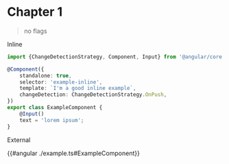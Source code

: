 # Chapter 1

> no flags

Inline

```ts angular
import {ChangeDetectionStrategy, Component, Input} from '@angular/core';

@Component({
	standalone: true,
	selector: 'example-inline',
	template: `I'm a good inline example`,
	changeDetection: ChangeDetectionStrategy.OnPush,
})
export class ExampleComponent {
	@Input()
	text = 'lorem ipsum';
}
```

External

{{#angular ./example.ts#ExampleComponent}}
